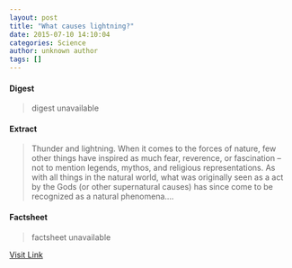 ```yaml
---
layout: post
title: "What causes lightning?"
date: 2015-07-10 14:10:04
categories: Science
author: unknown author
tags: []
---
```



#### Digest
>digest unavailable

#### Extract
>Thunder and lightning. When it comes to the forces of nature, few other things have inspired as much fear, reverence, or fascination – not to mention legends, mythos, and religious representations. As with all things in the natural world, what was originally seen as a act by the Gods (or other supernatural causes) has since come to be recognized as a natural phenomena....

#### Factsheet
>factsheet unavailable

[Visit Link](http://phys.org/news/2015-07-lightning.html)


